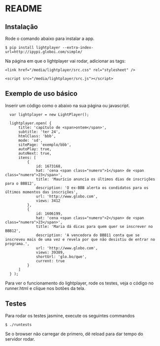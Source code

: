 # README

## Instalação

Rode o comando abaixo para instalar a app.

    $ pip install lightplayer --extra-index-url=http://ipypi.globoi.com/simple/

Na página em que o lightplayer vai rodar, adicionar as tags:

    <link href="/media/lightplayer/src.css" rel="stylesheet" />

    <script src="/media/lightplayer/src.js"></script>


## Exemplo de uso básico

Inserir um código como o abaixo na sua página ou javascript.

      var lightplayer = new LightPlayer();

      lightplayer.open( {
          title: 'capítulo de <span>ontem</span>',
          subtitle: 'ter 24',
          htmlClass: 'bbb',
          mode: 'sd',
          sitePage: 'exemplo/bbb',
          autoPlay: true,
          autoNext: true,
          itens: [
              {
                  id: 1673168,
                  hat: 'cena <span class="numero">1</span> de <span class="numero">23</span>',
                  title: 'Maurício anuncia os últimos dias de inscrições para o BBB12',
                  description: 'O ex-BBB alerta os condidatos para os últimos momentos das inscrições',
                  url: 'http://www.globo.com',
                  views: 3412
              },
              {
                  id: 1606199,
                  hat: 'cena <span class="numero">2</span> de <span class="numero">23</span>',
                  title: 'Maria dá dicas para quem quer se inscrever no BBB12',
                  description: 'A vencedora do BBB11 conta que se inscreveu mais de uma vez e revela por que não desistiu de entrar no programa.',
                  url: 'http://www.globo.com',
                  views: 39389,
                  shortUrl: 'glo.bo/qwe',
                  current: true
              }
          ]
      } );

Para ver o funcionamento do lightplayer, rode os testes, veja o
código no runner.html e clique nos botões da tela.


## Testes

Para rodar os testes jasmine, execute os seguintes commandos

    $ ./runtests

Se o browser não carregar de primero, dê reload para dar tempo
do servidor rodar.
